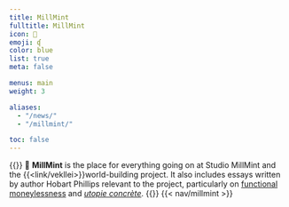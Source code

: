 ```yaml
---
title: MillMint
fulltitle: MillMint
icon: 📕
emoji: ʠ
color: blue
list: true
meta: false

menus: main
weight: 3

aliases:
  - "/news/"
  - "/millmint/"

toc: false
---
```

{{<note>}}
<span class="navicon">📕</span> **MillMint** is the place for everything going on at Studio MillMint and the {{<link/vekllei>}}world-building project. It also includes essays written by author Hobart Phillips relevant to the project, particularly on [functional moneylessness](/news/essays/moneylessness/) and [*utopie concrète*](/news/essays/utopie/).
{{</note>}}
{{< nav/millmint >}}